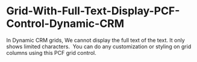 # Grid-With-Full-Text-Display-PCF-Control-Dynamic-CRM
In Dynamic CRM grids, We cannot display the full text of the text. It only shows limited characters.  You can do any customization or styling on grid columns using this PCF grid control.
